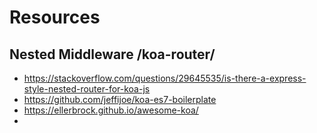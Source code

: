 # Resources
## Nested Middleware /koa-router/
- https://stackoverflow.com/questions/29645535/is-there-a-express-style-nested-router-for-koa-js
- https://github.com/jeffijoe/koa-es7-boilerplate
- https://ellerbrock.github.io/awesome-koa/
- 
